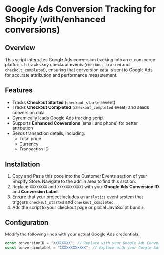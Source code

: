 # Google Ads Conversion Tracking for Shopify (with/enhanced conversions)

## Overview

This script integrates Google Ads conversion tracking into an e-commerce platform. It tracks key checkout events (`checkout_started` and `checkout_completed`), ensuring that conversion data is sent to Google Ads for accurate attribution and performance measurement.

## Features

- Tracks **Checkout Started** (`checkout_started` event)
- Tracks **Checkout Completed** (`checkout_completed` event) and sends conversion data
- Dynamically loads Google Ads tracking script
- Supports **Enhanced Conversions** (email and phone) for better attribution
- Sends transaction details, including:
  - Total price
  - Currency
  - Transaction ID

## Installation

1. Copy and Paste this code into the Customer Events section of your Shopify Store. Navigate to the admin area to find this section.
2. Replace `XXXXXXXX` and `XXXXXXXXXXXX` with your **Google Ads Conversion ID** and **Conversion Label**.
3. Ensure that your project includes an `analytics` event system that triggers `checkout_started` and `checkout_completed`.
4. Add the script to your checkout page or global JavaScript bundle.

## Configuration

Modify the following lines with your actual Google Ads credentials:

```javascript
const conversionID = "XXXXXXXX"; // Replace with your Google Ads Conversion ID
const conversionLabel = "XXXXXXXXXXXX"; // Replace with your Google Ads Conversion Label
